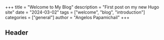 +++
title = "Welcome to My Blog"
description = "First post on my new Hugo site"
date = "2024-03-02"
tags = ["welcome", "blog", "introduction"]
categories = ["general"]
author = "Angelos Papamichail"
+++

## Header
